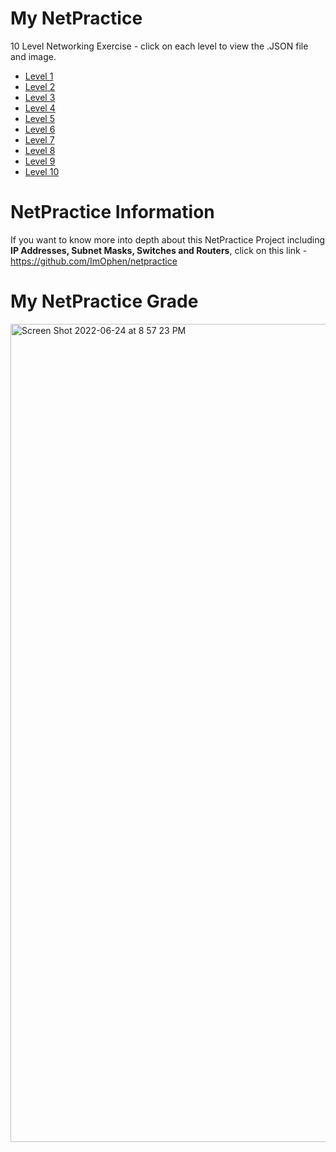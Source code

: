 # My NetPractice
10 Level Networking Exercise - click on each level to view the .JSON file and image. 

- [Level 1](https://github.com/pasqualerossi/NetPractice/tree/main/1st%20Level)
- [Level 2](https://github.com/pasqualerossi/NetPractice/tree/main/2nd%20Level)
- [Level 3](https://github.com/pasqualerossi/NetPractice/tree/main/3rd%20Level)
- [Level 4](https://github.com/pasqualerossi/NetPractice/tree/main/4th%20Level)
- [Level 5](https://github.com/pasqualerossi/NetPractice/tree/main/5th%20Level)
- [Level 6](https://github.com/pasqualerossi/NetPractice/tree/main/6th%20Level)
- [Level 7](https://github.com/pasqualerossi/NetPractice/tree/main/7th%20Level)
- [Level 8](https://github.com/pasqualerossi/NetPractice/tree/main/8th%20Level)
- [Level 9](https://github.com/pasqualerossi/NetPractice/tree/main/9th%20Level)
- [Level 10](https://github.com/pasqualerossi/NetPractice/tree/main/Last%20Level%20-%2010th%20Level)

# NetPractice Information
If you want to know more into depth about this NetPractice Project including **IP Addresses, Subnet Masks, Switches and Routers**, click on this link - https://github.com/ImOphen/netpractice

# My NetPractice Grade
<img width="1309" alt="Screen Shot 2022-06-24 at 8 57 23 PM" src="https://user-images.githubusercontent.com/58959408/175891868-a20c28bf-e62b-4bc0-949c-d18d888ce917.png">
